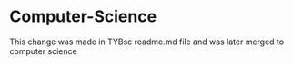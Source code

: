 # Computer-Science
This change was made in TYBsc readme.md file and was later merged to computer science

